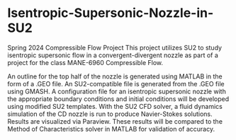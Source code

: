 # Isentropic-Supersonic-Nozzle-in-SU2
Spring 2024 Compressible Flow Project
This project utilizes SU2 to study isentropic supersonic flow in a convergent-divergent nozzle as part of a project for the class MANE-6960 Compressible Flow.

An outline for the top half of the nozzle is generated using MATLAB in the form of a .GEO file. 
An SU2-compatible file is generated from the .GEO file using GMASH.
A configuration file for an isentropic supersonic nozzle with the appropriate boundary conditions and initial conditions will be developed using modified SU2 templates. 
With the SU2 CFD solver, a fluid dynamics simulation of the CD nozzle is run to produce Navier-Stokes solutions. 
Results are visualized via Paraview. These results will be compared to the Method of Characteristics solver in MATLAB for validation of accuracy.
